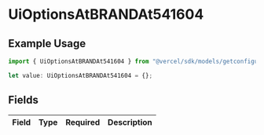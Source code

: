 # UiOptionsAtBRANDAt541604

## Example Usage

```typescript
import { UiOptionsAtBRANDAt541604 } from "@vercel/sdk/models/getconfigurationproductsop.js";

let value: UiOptionsAtBRANDAt541604 = {};
```

## Fields

| Field       | Type        | Required    | Description |
| ----------- | ----------- | ----------- | ----------- |